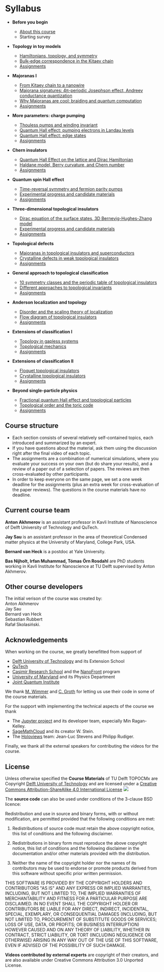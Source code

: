 # Syllabus

* **Before you begin**

    * [About this course](w0_background/intro.ipynb)
    * Starting survey

* **Topology in toy models**

    * [Hamiltonians, topology, and symmetry](w1_topointro/0d.ipynb)  
    * [Bulk-edge correspondence in the Kitaev chain](w1_topointro/1D.ipynb)  
    * [Assignments](w1_topointro/w1_assignments.ipynb)

* **Majoranas I**

    * [From Kitaev chain to a nanowire](w2_majorana/nanowire.ipynb)  
    * [Majorana signatures: 4π-periodic Josephson effect, Andreev conductance quantization](w2_majorana/signatures.ipynb)  
    * [Why Majoranas are cool: braiding and quantum computation](w2_majorana/braiding.ipynb)  
    * [Assignments](w2_majorana/w2_assignments.ipynb)

* **More parameters: charge pumping**

    * [Thouless pumps and winding invariant](w3_pump_QHE/pumps.ipynb)  
    * [Quantum Hall effect: pumping electrons in Landau levels](w3_pump_QHE/Laughlinargument.ipynb)  
    * [Quantum Hall effect: edge states](w3_pump_QHE/QHEedgestates.ipynb)  
    * [Assignments](w3_pump_QHE/w3_assignments.ipynb)

* **Chern insulators**

    * [Quantum Hall Effect on the lattice and Dirac Hamiltonian](w4_haldane/QHE_lattice.ipynb)  
    * [Haldane model, Berry curvature, and Chern number](w4_haldane/haldane_model.ipynb)  
    * [Assignments](w4_haldane/w4_assignments.ipynb)

* **Quantum spin Hall effect**

    * [Time-reversal symmetry and fermion parity pumps](w5_qshe/fermion_parity_pump.ipynb)  
    * [Experimental progress and candidate materials](w5_qshe/qshe_experiments.ipynb)  
    * [Assignments](w5_qshe/w5_assignments.ipynb)

* **Three-dimensional topological insulators**

    * [Dirac equation of the surface states, 3D Bernevig-Hughes-Zhang model](w6_3dti/bhz.ipynb)  
    * [Experimental progress and candidate materials](w6_3dti/3dti_signatures.ipynb)  
    * [Assignments](w6_3dti/w6_assignments.ipynb)

* **Topological defects**

    * [Majoranas in topological insulators and superconductors](w7_defects/ti_majoranas.ipynb)  
    * [Crystalline defects in weak topological insulators](w7_defects/crystalline_defects.ipynb)  
    * [Assignments](w7_defects/w7_assignments.ipynb)

* **General approach to topological classification**

    * [10 symmetry classes and the periodic table of topological insulators](w8_general/classification.ipynb)  
    * [Different approaches to topological invariants](w8_general/invariants.ipynb)  
    * [Assignments](w8_general/w8_assignments.ipynb)

* **Anderson localization and topology**

    * [Disorder and the scaling theory of localization](w9_disorder/scaling.ipynb)  
    * [Flow diagram of topological insulators](w9_disorder/topoflow.ipynb)  
    * [Assignments](w9_disorder/w9_assignments.ipynb)

* **Extensions of classification I**

    * [Topology in gapless systems](w10_extensions/gapless.ipynb)  
    * [Topological mechanics](w10_extensions/mechanics.ipynb)  
    * [Assignments](w10_extensions/w10_assignments.ipynb)

* **Extensions of classification II**
    * [Floquet topological insulators](w11_extensions2/floquet.ipynb)  
    * [Crystalline topological insulators](w11_extensions2/cti.ipynb)  
    * [Assignments](w11_extensions2/w11_assignments.ipynb)

* **Beyond single-particle physics**

    * [Fractional quantum Hall effect and topological particles](w12_manybody/fqhe.ipynb)  
    * [Topological order and the toric code](w12_manybody/topoorder.ipynb)  
    * [Assignments](w12_manybody/w12_assignments.ipynb)

## Course structure

* Each section consists of several relatively self-contained topics, each introduced and summarized by an expert.
* If you have questions about the material, ask them using the discussion right after the final video of each topic.
* The assignments are a combination of numerical simulations, where you evaluate your success on your own (but do share your results), and a review of a paper out of a selection of papers. The reviews are then cross-evaluated by other participants.
* In order to keep everyone on the same page, we set a one week deadline for the assignments (plus an extra week for cross-evaluation of the paper reviews). The questions in the course materials have no deadline.

## Current course team

**Anton Akhmerov** is an assistant professor in Kavli Institute of Nanoscience of Delft University of Technology and QuTech.

**Jay Sau** is an assistant professor in the area of theoretical Condensed matter physics at the University of Maryland, College Park, USA.

**Bernard van Heck** is a postdoc at Yale University.

**Bas Nijholt, Irfan Muhammad, Tómas Örn Rosdahl** are PhD students working in Kavli Institute for Nanoscience at TU Delft supervised by Anton Akhmerov.

## Other course developers

The initial verison of the course was created by:  
Anton Akhmerov  
Jay Sau  
Bernard van Heck  
Sebastian Rubbert  
Rafał Skolasiński.

## Acknowledgements

When working on the course, we greatly benefitted from support of

* [Delft University of Technology](http://tudelft.nl) and its Extension School
* [QuTech](http://qutech.nl)
* [Casimir Research School](http://casimir.researchschool.nl) and the [NanoFront](http://casimir.researchschool.nl/nanofront) program
* [University of Maryland](http://umd.edu) and its Physics Department
* [Joint Quantum Institute](http://jqi.umd.edu)

We thank [M. Wimmer](http://michaelwimmer.org/) and [C. Groth](http://inac.cea.fr/Pisp/christoph.groth/) for letting us use their code in some of the course materials.

For the support with implementing the technical aspects of the course we thank

* The [Jupyter project](https://jupyter.org) and its developer team, especially Min Ragan-Kelley.
* [SageMathCloud](https://cloud.sagemath.org) and its creator W. Stein.
* The [Holoviews](https://holoviews.org) team: Jean-Luc Stevens and Philipp Rudiger.

Finally, we thank all the external speakers for contributing the videos for the course.

## License

Unless otherwise specified the **Course Materials** of TU
Delft TOPOCMx are Copyright [Delft University of Technology](http://www.tudelft.nl/en/) and are licensed under
a [Creative Commons Attribution-ShareAlike 4.0
International License](http://creativecommons.org/licenses/by-sa/4.0/)
[![](https://i.creativecommons.org/l/by-sa/4.0/88x31.png)](http://creativecommons.org/licenses/by-sa/4.0/)

The **source code** can also be used under conditions of the 3-clause BSD licence:

 Redistribution and use in source and binary forms, with or without modification, are permitted provided that the following conditions are met:

1. Redistributions of source code must retain the above copyright notice, this list of conditions and the following disclaimer.

2. Redistributions in binary form must reproduce the above copyright notice, this list of conditions and the following disclaimer in the documentation and/or other materials provided with the distribution.

3. Neither the name of the copyright holder nor the names of its contributors may be used to endorse or promote products derived from this software without specific prior written permission.

THIS SOFTWARE IS PROVIDED BY THE COPYRIGHT HOLDERS AND CONTRIBUTORS "AS IS" AND ANY EXPRESS OR IMPLIED WARRANTIES, INCLUDING, BUT NOT LIMITED TO, THE IMPLIED WARRANTIES OF MERCHANTABILITY AND FITNESS FOR A PARTICULAR PURPOSE ARE DISCLAIMED. IN NO EVENT SHALL THE COPYRIGHT HOLDER OR CONTRIBUTORS BE LIABLE FOR ANY DIRECT, INDIRECT, INCIDENTAL, SPECIAL, EXEMPLARY, OR CONSEQUENTIAL DAMAGES (INCLUDING, BUT NOT LIMITED TO, PROCUREMENT OF SUBSTITUTE GOODS OR SERVICES; LOSS OF USE, DATA, OR PROFITS; OR BUSINESS INTERRUPTION) HOWEVER CAUSED AND ON ANY THEORY OF LIABILITY, WHETHER IN CONTRACT, STRICT LIABILITY, OR TORT (INCLUDING NEGLIGENCE OR OTHERWISE) ARISING IN ANY WAY OUT OF THE USE OF THIS SOFTWARE, EVEN IF ADVISED OF THE POSSIBILITY OF SUCH DAMAGE.

**Videos contributed by external experts** are copyright of their creators, and are also available under Creative Commons Attribution 3.0 Unported License.
